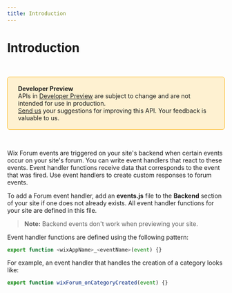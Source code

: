 ```yaml
---
title: Introduction
---
```


# Introduction

&nbsp;

<div style="background-color: #FEF1D1; padding: 18px 24px; border-radius: 6px; border: 1px solid #FDB10C; box-sizing: border-box; display: inline-block">
    <b>Developer Preview</b>
    <br/>
    <span>APIs in <a href="https://www.wix.com/velo/reference/api-overview/developer-preview">Developer Preview</a> are subject to change and are not intended for use in production.<br/><a href="mailto:velo-preview-feedback@wix.com">Send us</a> your suggestions for improving this API. Your feedback is valuable to us.</span>
</div>

&nbsp;


Wix Forum events are triggered on your site's backend when certain events occur on your site's forum.
You can write event handlers that react to these events. Event handler functions receive data
that corresponds to the event that was fired. Use event handlers to create custom responses
to forum events. 

To add a Forum event handler, add an **events.js** file to the **Backend** section of your site
if one does not already exists. All event handler functions for your site are defined in this
file. 

<!--Recplace with note below when universal modules are working -->
> **Note:** Backend events don't work when previewing your site.

<!--
> **Notes:**
> - This module is [universal](/api-overview/api-versions#universal-modules). Functions in this module can run on both the backend and frontend, unless specified otherwise.
> - Backend events don't work when previewing your site.
-->


Event handler functions are defined using the following pattern:
```javascript
export function <wixAppName>_<eventName>(event) {}
```

For example, an event handler that handles the creation of a category looks like:
```javascript
export function wixForum_onCategoryCreated(event) {}
```